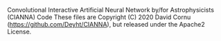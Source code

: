 
Convolutional Interactive Artificial Neural Network by/for Astrophysicists (CIANNA) Code
These files are Copyright (C) 2020 David Cornu (https://github.com/Deyht/CIANNA), but released under the Apache2 License.


